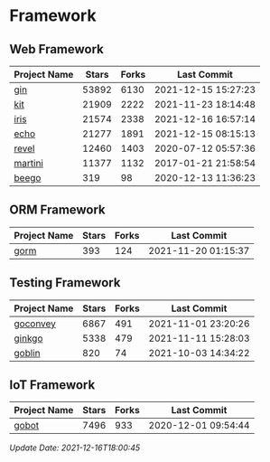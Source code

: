 # Framework

## Web Framework
| Project Name | Stars | Forks | Last Commit |
| ------------ | ----- | ----- | ----------- |
| [gin](https://github.com/gin-gonic/gin) | 53892 | 6130 | 2021-12-15 15:27:23 |
| [kit](https://github.com/go-kit/kit) | 21909 | 2222 | 2021-11-23 18:14:48 |
| [iris](https://github.com/kataras/iris) | 21574 | 2338 | 2021-12-16 16:57:14 |
| [echo](https://github.com/labstack/echo) | 21277 | 1891 | 2021-12-15 08:15:13 |
| [revel](https://github.com/revel/revel) | 12460 | 1403 | 2020-07-12 05:57:36 |
| [martini](https://github.com/go-martini/martini) | 11377 | 1132 | 2017-01-21 21:58:54 |
| [beego](https://github.com/astaxie/beego) | 319 | 98 | 2020-12-13 11:36:23 |

## ORM Framework
| Project Name | Stars | Forks | Last Commit |
| ------------ | ----- | ----- | ----------- |
| [gorm](https://github.com/jinzhu/gorm) | 393 | 124 | 2021-11-20 01:15:37 |

## Testing Framework
| Project Name | Stars | Forks | Last Commit |
| ------------ | ----- | ----- | ----------- |
| [goconvey](https://github.com/smartystreets/goconvey) | 6867 | 491 | 2021-11-01 23:20:26 |
| [ginkgo](https://github.com/onsi/ginkgo) | 5338 | 479 | 2021-11-11 15:28:03 |
| [goblin](https://github.com/franela/goblin) | 820 | 74 | 2021-10-03 14:34:22 |

## IoT Framework
| Project Name | Stars | Forks | Last Commit |
| ------------ | ----- | ----- | ----------- |
| [gobot](https://github.com/hybridgroup/gobot) | 7496 | 933 | 2020-12-01 09:54:44 |

*Update Date: 2021-12-16T18:00:45*